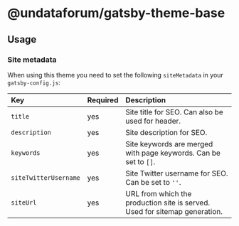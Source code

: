# @undataforum/gatsby-theme-base

## Usage

### Site metadata

When using this theme you need to set the following `siteMetadata` in your
`gatsby-config.js`:

| Key                   | Required | Description                                                                |
| :-------------------- | :------- | :------------------------------------------------------------------------- |
| `title`               | yes      | Site title for SEO. Can also be used for header.                           |
| `description`         | yes      | Site description for SEO.                                                  |
| `keywords`            | yes      | Site keywords are merged with page keywords. Can be set to `[]`.           |
| `siteTwitterUsername` | yes      | Site Twitter username for SEO. Can be set to `''`.                         |
| `siteUrl`             | yes      | URL from which the production site is served. Used for sitemap generation. |
